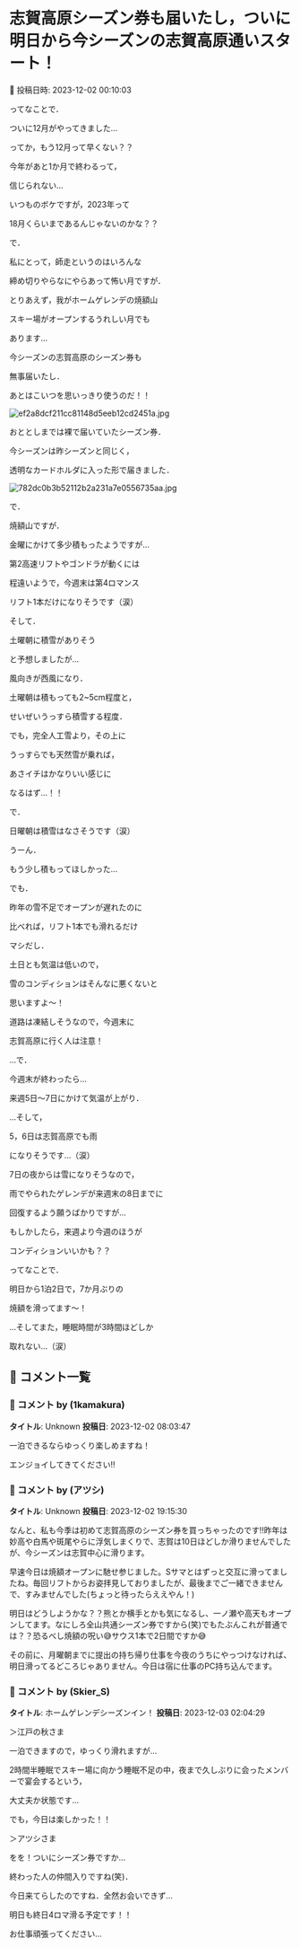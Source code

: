 # 志賀高原シーズン券も届いたし，ついに明日から今シーズンの志賀高原通いスタート！

📅 投稿日時: 2023-12-02 00:10:03

ってなことで．


ついに12月がやってきました…


ってか，もう12月って早くない？？


今年があと1か月で終わるって，


信じられない…





いつものボケですが，2023年って


18月くらいまであるんじゃないのかな？？





で．


私にとって，師走というのはいろんな


締め切りやらなにやらあって怖い月ですが．


とりあえず，我がホームゲレンデの焼額山


スキー場がオープンするうれしい月でも


あります…





今シーズンの志賀高原のシーズン券も


無事届いたし．


あとはこいつを思いっきり使うのだ！！




![ef2a8dcf211cc81148d5eeb12cd2451a.jpg](images/ef2a8dcf211cc81148d5eeb12cd2451a.jpg)







おととしまでは裸で届いていたシーズン券．


今シーズンは昨シーズンと同じく，


透明なカードホルダに入った形で届きました．




![782dc0b3b52112b2a231a7e0556735aa.jpg](images/782dc0b3b52112b2a231a7e0556735aa.jpg)







で．


焼額山ですが．


金曜にかけて多少積もったようですが…


第2高速リフトやゴンドラが動くには


程遠いようで，今週末は第4ロマンス


リフト1本だけになりそうです（涙）





そして．


土曜朝に積雪がありそう


と予想しましたが…


風向きが西風になり．


土曜朝は積もっても2~5cm程度と，


せいぜいうっすら積雪する程度．





でも，完全人工雪より，その上に


うっすらでも天然雪が乗れば，


あさイチはかなりいい感じに


なるはず…！！





で．


日曜朝は積雪はなさそうです（涙）





うーん．


もう少し積もってほしかった…





でも．


昨年の雪不足でオープンが遅れたのに


比べれば，リフト1本でも滑れるだけ


マシだし．


土日とも気温は低いので，


雪のコンディションはそんなに悪くないと


思いますよ～！





道路は凍結しそうなので，今週末に


志賀高原に行く人は注意！





…で．


今週末が終わったら…


来週5日～7日にかけて気温が上がり．


…そして，


5，6日は志賀高原でも雨


になりそうです…（涙）





7日の夜からは雪になりそうなので，


雨でやられたゲレンデが来週末の8日までに


回復するよう願うばかりですが…


もしかしたら，来週より今週のほうが


コンディションいいかも？？





ってなことで．


明日から1泊2日で，7か月ぶりの


焼額を滑ってます～！





…そしてまた，睡眠時間が3時間ほどしか


取れない…（涙）

## 💬 コメント一覧

### 💬 コメント by (1kamakura)
**タイトル**: Unknown
**投稿日**: 2023-12-02 08:03:47

一泊できるならゆっくり楽しめますね！

エンジョイしてきてください‼️

### 💬 コメント by (アツシ)
**タイトル**: Unknown
**投稿日**: 2023-12-02 19:15:30

なんと、私も今季は初めて志賀高原のシーズン券を買っちゃったのです‼️昨年は妙高や白馬や斑尾やらに浮気しまくりで、志賀は10日ほどしか滑りませんでしたが、今シーズンは志賀中心に滑ります。



早速今日は焼額オープンに馳せ参じました。Sサマとはずっと交互に滑ってましたね。毎回リフトからお姿拝見しておりましたが、最後までご一緒できませんで、すみませんでした(ちょっと待ったらええやん！)



明日はどうしようかな？？熊とか横手とかも気になるし、一ノ瀬や高天もオープンしてます。なにしろ全山共通シーズン券ですから(笑)でもたぶんこれが普通では？？恐るべし焼額の呪い😅サウス1本で2日間ですか😅



その前に、月曜朝までに提出の持ち帰り仕事を今夜のうちにやっつけなければ、明日滑ってるどころじゃありません。今日は宿に仕事のPC持ち込んでます。

### 💬 コメント by (Skier_S)
**タイトル**: ホームゲレンデシーズンイン！
**投稿日**: 2023-12-03 02:04:29

＞江戸の秋さま

一泊できますので，ゆっくり滑れますが…

2時間半睡眠でスキー場に向かう睡眠不足の中，夜まで久しぶりに会ったメンバーで宴会するという，

大丈夫か状態です…

でも，今日は楽しかった！！



＞アツシさま

をを！ついにシーズン券ですか…

終わった人の仲間入りですね(笑)．

今日来てらしたのですね．全然お会いできず…

明日も終日4ロマ滑る予定です！！

お仕事頑張ってください…

